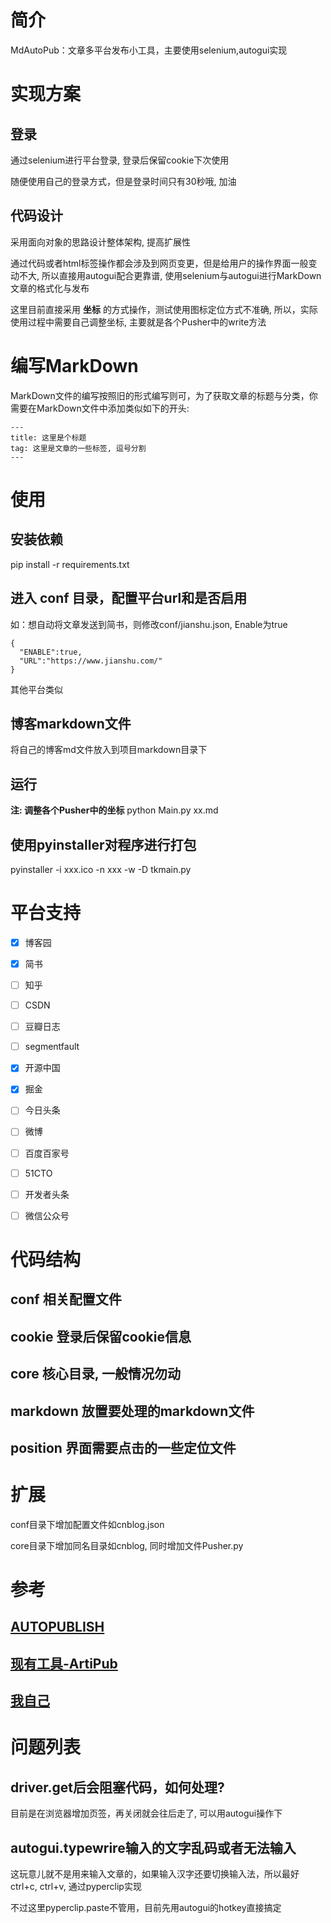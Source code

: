 # 简介

MdAutoPub：文章多平台发布小工具，主要使用selenium,autogui实现

# 实现方案

## 登录

通过selenium进行平台登录, 登录后保留cookie下次使用

随便使用自己的登录方式，但是登录时间只有30秒哦, 加油

## 代码设计

采用面向对象的思路设计整体架构, 提高扩展性

通过代码或者html标签操作都会涉及到网页变更，但是给用户的操作界面一般变动不大,
所以直接用autogui配合更靠谱,
使用selenium与autogui进行MarkDown文章的格式化与发布

这里目前直接采用 **坐标** 的方式操作，测试使用图标定位方式不准确,
所以，实际使用过程中需要自己调整坐标, 主要就是各个Pusher中的write方法

# 编写MarkDown

MarkDown文件的编写按照旧的形式编写则可，为了获取文章的标题与分类，你需要在MarkDown文件中添加类似如下的开头:

``` example
---
title: 这里是个标题
tag: 这里是文章的一些标签, 逗号分割
---
```

# 使用

## 安装依赖

pip install -r requirements.txt

## 进入 conf 目录，配置平台url和是否启用

如：想自动将文章发送到简书，则修改conf/jianshu.json, Enable为true

``` example
{
  "ENABLE":true,
  "URL":"https://www.jianshu.com/"
}
```

其他平台类似

## 博客markdown文件

将自己的博客md文件放入到项目markdown目录下

## 运行

**注: 调整各个Pusher中的坐标** python Main.py xx.md

## 使用pyinstaller对程序进行打包

pyinstaller -i xxx.ico -n xxx -w -D tkmain.py

# 平台支持

- [x] 博客园 

- [x] 简书 

- [ ] 知乎 

- [ ] CSDN 

- [ ] 豆瓣日志 

- [ ] segmentfault 

- [x] 开源中国 

- [x] 掘金 

- [ ] 今日头条 

- [ ] 微博 

- [ ] 百度百家号 

- [ ] 51CTO 

- [ ] 开发者头条 

- [ ] 微信公众号 

# 代码结构

## conf 相关配置文件

## cookie 登录后保留cookie信息

## core 核心目录, 一般情况勿动

## markdown 放置要处理的markdown文件

## position 界面需要点击的一些定位文件

# 扩展

conf目录下增加配置文件如cnblog.json

core目录下增加同名目录如cnblog, 同时增加文件Pusher.py

# 参考

## [AUTOPUBLISH](https://gitee.com/mirrors/AutoPublish)

## [现有工具-ArtiPub](https://github.com/crawlab-team/artipub)

## [我自己](https://gitee.com/zhaozhiwei_1992/md-auto-pub)

# 问题列表

## driver.get后会阻塞代码，如何处理?

目前是在浏览器增加页签，再关闭就会往后走了, 可以用autogui操作下

## autogui.typewrire输入的文字乱码或者无法输入

这玩意儿就不是用来输入文章的，如果输入汉字还要切换输入法，所以最好ctrl+c,
ctrl+v, 通过pyperclip实现

不过这里pyperclip.paste不管用，目前先用autogui的hotkey直接搞定
